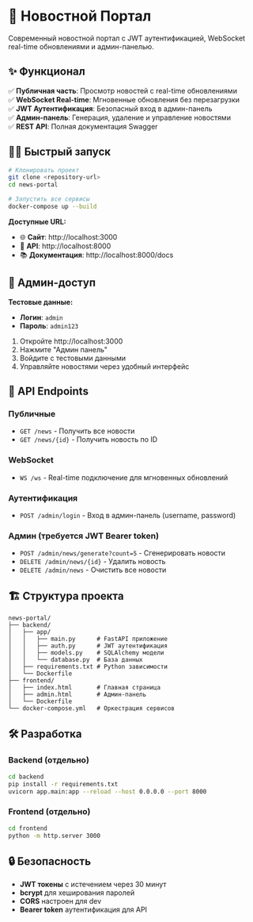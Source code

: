 # 📰 Новостной Портал

Современный новостной портал с JWT аутентификацией, WebSocket real-time обновлениями и админ-панелью.


## ✨ Функционал

✅ **Публичная часть**: Просмотр новостей с real-time обновлениями  
✅ **WebSocket Real-time**: Мгновенные обновления без перезагрузки  
✅ **JWT Аутентификация**: Безопасный вход в админ-панель  
✅ **Админ-панель**: Генерация, удаление и управление новостями  
✅ **REST API**: Полная документация Swagger  

## 🏃‍♂️ Быстрый запуск

```bash
# Клонировать проект
git clone <repository-url>
cd news-portal

# Запустить все сервисы
docker-compose up --build
```

**Доступные URL:**
- 🌐 **Сайт**: http://localhost:3000
- 🔧 **API**: http://localhost:8000
- 📚 **Документация**: http://localhost:8000/docs

## 🔐 Админ-доступ

**Тестовые данные:**
- **Логин**: `admin`
- **Пароль**: `admin123`

1. Откройте http://localhost:3000
2. Нажмите "Админ панель"
3. Войдите с тестовыми данными
4. Управляйте новостями через удобный интерфейс

## 📡 API Endpoints

### Публичные
- `GET /news` - Получить все новости
- `GET /news/{id}` - Получить новость по ID

### WebSocket
- `WS /ws` - Real-time подключение для мгновенных обновлений

### Аутентификация
- `POST /admin/login` - Вход в админ-панель (username, password)

### Админ (требуется JWT Bearer token)
- `POST /admin/news/generate?count=5` - Сгенерировать новости
- `DELETE /admin/news/{id}` - Удалить новость
- `DELETE /admin/news` - Очистить все новости

## 🏗️ Структура проекта

```
news-portal/
├── backend/
│   ├── app/
│   │   ├── main.py      # FastAPI приложение
│   │   ├── auth.py      # JWT аутентификация
│   │   ├── models.py    # SQLAlchemy модели
│   │   └── database.py  # База данных
│   ├── requirements.txt # Python зависимости
│   └── Dockerfile
├── frontend/
│   ├── index.html       # Главная страница
│   ├── admin.html       # Админ-панель
│   └── Dockerfile
└── docker-compose.yml   # Оркестрация сервисов
```

## 🛠️ Разработка

### Backend (отдельно)
```bash
cd backend
pip install -r requirements.txt
uvicorn app.main:app --reload --host 0.0.0.0 --port 8000
```

### Frontend (отдельно)
```bash
cd frontend
python -m http.server 3000
```

## 🔒 Безопасность

- **JWT токены** с истечением через 30 минут
- **bcrypt** для хеширования паролей
- **CORS** настроен для dev
- **Bearer token** аутентификация для API
